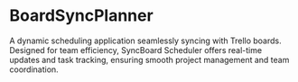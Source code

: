 # BoardSyncPlanner
A dynamic scheduling application seamlessly syncing with Trello boards. Designed for team efficiency, SyncBoard Scheduler offers real-time updates and task tracking, ensuring smooth project management and team coordination.
